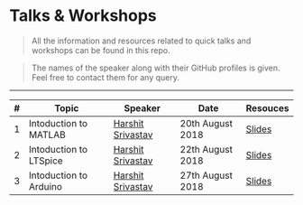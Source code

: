 # Talks & Workshops

> All the information and resources related to quick talks and workshops can be found in this repo.

> The names of the speaker along with their GitHub profiles is given. Feel free to contact them for any query.

***

 | # | Topic                                     | Speaker            | Date                    | Resouces             |
 |---|-------------------------------------------|--------------------|-------------------------|----------------------|
 | 1 | Intoduction to MATLAB                     |            [Harshit Srivastav](https://github.com/semioctave)      |        20th August 2018 | [Slides](https://github.com/Tesla-IIITA/Talks-Workshops/blob/master/Workshop/EDA/MATLAB) |
 | 2 | Intoduction to LTSpice                     |            [Harshit Srivastav](https://github.com/semioctave)      |        22th August 2018 | [Slides](https://github.com/Tesla-IIITA/Talks-Workshops/tree/master/Workshop/EDA/LTSpice) |
  | 3 | Intoduction to Arduino                     |            [Harshit Srivastav](https://github.com/semioctave)      |        27th August 2018 | [Slides](https://github.com/Tesla-IIITA/Talks-Workshops/tree/master/Workshop/Robotics/) |


